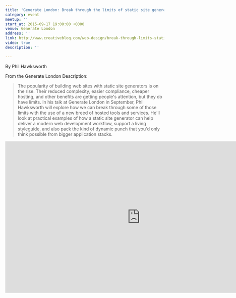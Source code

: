 ```yaml
---
title: 'Generate London: Break through the limits of static site generators'
category: event
meetup: ''
start_at: 2015-09-17 19:00:00 +0000
venue: Generate London
address: ''
link: http://www.creativebloq.com/web-design/break-through-limits-static-site-generators-61515155
video: true
description: ''

---
```

By Phil Hawksworth

From the Generate London Description:

> The popularity of building web sites with static site generators is on the rise. Their reduced complexity, easier compliance, cheaper hosting, and other benefits are getting people's attention, but they do have limits. In his talk at Generate London in September, Phil Hawksworth will explore how we can break through some of those limits with the use of a new breed of hosted tools and services. He'll look at practical examples of how a static site generator can help deliver a modern web development workflow, support a living styleguide, and also pack the kind of dynamic punch that you'd only think possible from bigger application stacks.


<div class="embed-container">
  <iframe width="853" height="480" src="https://www.youtube-nocookie.com/embed/4xu7c5UVPvY?showinfo=0" frameborder="0" allowfullscreen></iframe>
</div>